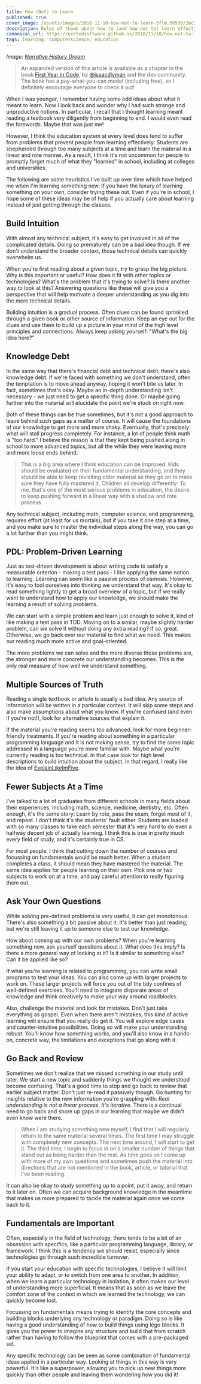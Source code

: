 ```yaml
---
title: How (Not) to Learn
published: true
cover_image: /assets/images/2018-11-10-how-not-to-learn-5flm.50530/2mc3q85i0wzquufl1j82.jpg
description: Rules of thumb about how to (and how not to) learn effectively
canonical_url: https://nestedsoftware.github.io/2018/11/10/how-not-to-learn-5flm.50530.html
tags: learning, computerscience, education
---
```


_Image: [Narrative History Dream](https://pixabay.com/en/narrative-history-dream-tell-794978/)_

> An expanded version of this article is available as a chapter in the book [First Year in Code](https://leanpub.com/firstyearincode), by [@isaacdlyman](https://dev.to/isaacdlyman) and the dev community. The book has a pay-what-you-can model (including free), so I definitely encourage everyone to check it out!

When I was younger, I remember having some odd ideas about what it meant to learn. Now I look back and wonder why I had such strange and unproductive notions. In particular, I recall that I thought learning meant reading a textbook very diligently from beginning to end. I would even read the forewords. Maybe that was just me! 

However, I think the education system at every level does tend to suffer from problems that prevent people from learning effectively: Students are shepherded through too many subjects at a time and learn the material in a linear and rote manner. As a result, I think it's not uncommon for people to promptly forget much of what they "learned" in school, including at colleges and universities. 

The following are some heuristics I've built up over time which have helped me when I'm learning something new. If you have the luxury of learning something on your own, consider trying these out. Even if you're in school, I hope some of these ideas may be of help if you actually care about learning instead of just getting through the classes.  

## Build Intuition

With almost any technical subject, it's easy to get involved in all of the complicated details. Doing so prematurely can be a bad idea though. If we don't understand the broader context, those technical details can quickly overwhelm us. 

When you're first reading about a given topic, try to grasp the big picture. Why is this important or useful? How does it fit with other topics or technologies? What's the problem that it's trying to solve? Is there another way to look at this? Answering questions like these will give you a perspective that will help motivate a deeper understanding as you dig into the  more technical details. 

Building intuition is a gradual process. Often clues can be found sprinkled through a given book or other source of information. Keep an eye out for the clues and use them to build up a picture in your mind of the high level principles and connections. Always keep asking yourself: "What's the big idea here?"
 
## Knowledge Debt

In the same way that there's financial debt and technical debt, there's also knowledge debt. If we're faced with something we don't understand, often the temptation is to move ahead anyway, hoping it won't bite us later. In fact, sometimes that's okay. Maybe an in-depth understanding isn't necessary - we just need to get a specific thing done. Or maybe going further into the material will elucidate the point we're stuck on right now. 

Both of these things can be true sometimes, but it's not a good approach to leave behind such gaps as a matter of course. It will cause the foundations of our knowledge to get more and more shaky. Eventually, that's precisely what will stall progress completely. For instance, a lot of people think math is "too hard." I believe the reason is that they kept being pushed along in school to more advanced topics, but all the while they were leaving more and more loose ends behind.

>This is a big area where I think education can be improved. Kids should be evaluated on their fundamental understanding, and they should be able to keep revisiting older material as they go on to make sure they have fully mastered it. Children all develop differently: To me, that's one of the most serious problems in education, the desire to keep pushing forward in a linear way with a shallow and rote process. 

Any technical subject, including math, computer science, and programming, requires effort (at least for us mortals), but if you take it one step at a time, and you make sure to master the individual steps along the way, you can go a lot further than you might think.

## PDL: Problem-Driven Learning

Just as test-driven development is about  writing code to satisfy a measurable criterion - making a test pass - I like applying the same notion to learning. Learning can seem like a passive process of osmosis. However, it's easy to fool ourselves into thinking we understand that way. It's okay to read something lightly to get a broad overview of a topic, but if we really want to understand how to apply our knowledge, we should make the learning a result of solving problems. 

We can start with a simple problem and learn just enough to solve it, kind of like making a test pass in TDD. Moving on to a similar, maybe slightly harder problem, can we solve it without doing any extra reading? If so, great. Otherwise, we go back over our material to find what we need. This makes our reading much more active and goal-oriented. 

The more problems we can solve and the more diverse those problems are, the stronger and more concrete our understanding becomes. This is the only real measure of how well we understand something. 

## Multiple Sources of Truth

Reading a single textbook or article is usually a bad idea. Any source of information will be written in a particular context. It will skip some steps and also make assumptions about what you know. If you're confused (and even if you're not!), look for alternative sources that explain it. 

If the material you're reading seems too advanced, look for more beginner-friendly treatments. If you're reading about something in a particular programming language and it is not making sense, try to find the same topic addressed in a language you're more familiar with. Maybe what you're currently reading is too technical. In that case look for high level descriptions to build intuition about the subject. In that regard, I really like the idea of [ExplainLikeImFive](https://dev.to/t/explainlikeimfive).

## Fewer Subjects At a Time

I've talked to a lot of graduates from different schools in many fields about their experiences, including math, science, medicine, dentistry, etc. Often enough, it's the same story: Learn by rote, pass the exam, forget most of it, and repeat. I don't think it's the students' fault either. Students are loaded with so many classes to take each semester that it's very hard to do even a halfway decent job of actually learning. I think this is true in pretty much every field of study, and it's certainly true in CS.

For most people, I think that cutting down the number of courses and focussing on fundamentals would be much better. When a student completes a class, it should mean they have mastered the material. The same idea applies for people learning on their own: Pick one or two subjects to work on at a time, and pay careful attention to really figuring them out. 

## Ask Your Own Questions

While solving pre-defined problems is very useful, it can get monotonous. There's also something a bit passive about it. It's better than just reading, but we're still leaving it up to someone else to test our knowledge. 

How about coming up with our own problems? When you're learning something new, ask yourself questions about it. What does this imply? Is there a more general way of looking at it? Is it similar to something else? Can it be applied like so? 

If what you're learning is related to programming, you can write small programs to test your ideas. You can also come up with larger projects to work on. These larger projects will force you out of the tidy confines of well-defined exercises. You'll need to integrate disparate areas of knowledge and think creatively to make your way around roadblocks. 

Also, challenge the material and look for mistakes. Don't just take everything as gospel. Even when there aren't mistakes, this kind of active learning will ensure that you really do get it. You will explore edge cases and counter-intuitive possibilities. Doing so will make your understanding robust: You'll know how something works, and you'll also know in a hands-on, concrete way, the limitations and exceptions that go along with it. 

## Go Back and Review

Sometimes we don't realize that we missed something in our study until later. We start a new topic and suddenly things we thought we understood become confusing. That's a good time to stop and go back to review that earlier subject matter. Don't just re-read it passively though. Go hunting for insights relative to the new information you're grappling with: _Real understanding is not a linear process. It's iterative._ There is a continual need to go back and shore up gaps in our learning that maybe we didn't even know were there. 

>When I am studying something new myself, I find that I will regularly return to the same material several times. The first time I may struggle with completely new concepts. The next time around, I will start to get it. The third time, I begin to focus in on a smaller number of things that stand out as being harder than the rest.  As time goes on I come up with more of my own questions and sometimes push the material into directions that are not mentioned in the book, article, or tutorial that I've been reading. 

It can also be okay to study something up to a point, put it away, and return to it later on. Often we can acquire background knowledge in the meantime that makes us more prepared to tackle the material again once we come back to it.

## Fundamentals are Important

Often, especially in the field of technology, there tends to be a bit of an obsession with specifics, like a particular programming language, library, or framework. I think this is a tendency we should resist, especially since technologies go through such incredible turnover. 

If you start your education with specific technologies, I believe it will limit your ability to adapt, or to switch from one area to another. In addition, when we learn a particular technology in isolation, it often makes our level of understanding more superficial. It means that as soon as we leave the comfort zone of the context in which we learned the technology, we can quickly become lost. 

Focussing on fundamentals means trying to identify the core concepts and building blocks underlying any technology or paradigm. Doing so is like having a good understanding of how to build things using lego blocks. It gives you the power to imagine any structure and build that from scratch rather than having to follow the blueprint that comes with a pre-packaged set. 

Any specific technology can be seen as some combination of fundamental ideas applied in a particular way. Looking at things in this way is very powerful. It's like a superpower, allowing you to pick up new things more quickly than other people and leaving them wondering how you did it!
